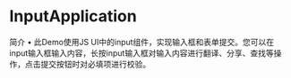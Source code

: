 # InputApplication
简介
• 此Demo使用JS UI中的input组件，实现输入框和表单提交。您可以在input输入框输入内容，长按input输入框对输入内容进行翻译、分享、查找等操作，点击提交按钮时对必填项进行校验。